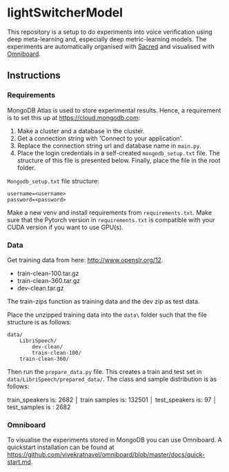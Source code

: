 # lightSwitcherModel

This repository is a setup to do experiments into voice verification using deep meta-learning and, especially deep metric-learning models. The experiments are automatically organised with [Sacred](https://github.com/IDSIA/sacred) and visualised with [Omniboard](https://github.com/vivekratnavel/omniboard).

## Instructions

### Requirements
MongoDB Atlas is used to store experimental results. Hence, a requirement is to set this up at <https://cloud.mongodb.com>:

1. Make a cluster and a database in the cluster.
2. Get a connection string with 'Connect to your application'.
3. Replace the connection string url and database name in `main.py`.
4. Place the login credentials in a self-created `mongodb_setup.txt` file. The structure of this file is presented below. Finally, place the file in the root folder.

`Mongodb_setup.txt` file structure:
```
username=<username>
password=<password>
```

Make a new venv and install requirements from `requirements.txt`. Make sure that the Pytorch version in `requirements.txt` is compatible with your CUDA version if you want to use GPU(s).

### Data

Get training data from here: <http://www.openslr.org/12>.

* train-clean-100.tar.gz
* train-clean-360.tar.gz
* dev-clean.tar.gz

The train-zips function as training data and the dev zip as test data.

Place the unzipped training data into the `data\` folder such that the file structure is as follows:

```
data/
    LibriSpeech/
        dev-clean/
        train-clean-100/
	train-clean-360/
```

Then run the `prepare_data.py` file. This creates a train and test set in `data/LibriSpeech/prepared_data/`. The class and sample distribution is as follows:

train_speakers is: 2682                                                                                                  │
train samples is: 132501                                                                                                 │
test_speakers is: 97                                                                                                     │
test_samples is : 2682  

### Omniboard

To visualise the experiments stored in MongoDB you can use Omniboard. A quickstart installation can be found at <https://github.com/vivekratnavel/omniboard/blob/master/docs/quick-start.md>.
